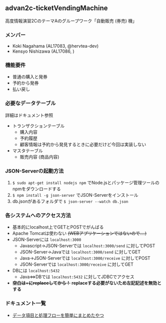 ## advan2c-ticketVendingMachine

高度情報演習2CのテーマAのグループワーク「自動販売 (券売) 機」

### メンバー
+ Koki Nagahama (AL17083, @hervtea-dev)
+ Kensyo Nishizawa (AL17086, )

### 機能要件
+ 普通の購入と発券
+ 予約から発券
+ 払い戻し

### 必要なデータテーブル
詳細はドキュメント参照

+ トランザクションテーブル
    + 購入内容
    + 予約履歴
    + 顧客情報は予約から発見するときに必要だけど今回は実装しない
+ マスタテーブル
    + 販売内容 (商品内容)

### JSON-Serverの起動方法
1. `$ sudo apt-get install nodejs npm` でNode.jsとパッケージ管理ツールのnpmをダウンロードする
2. `$ npm install -g json-server` でJSON-Serverをインストール
3. db.jsonがあるフォルダで `$ json-server --watch db.json`

### 各システムへのアクセス方法
+ 基本的にlocalhost上でGETとPOSTでがんばる
+ Apache Tomcatは使わない ~~(WEBアプリケーションではないので....)~~
+ JSON-Serverには `localhost:3000`
  + Javascript→JSON-Serverでは `localhost:3000/send` に対してPOST
  + JSON-Server→Javaでは `localhost:3000/send` に対してGET
  + Java→JSON-Serverでは `localhost:3000/receive` に対してPOST
  + JSON-Serverでは `localhost:3000/receive` に対してGET
+ DBには `localhost:5432`
  + Java⇔DBでは `localhost:5432` に対してJDBCでアクセス
+ ~~**空白は+にreplaceしてから！**~~ **replaceする必要がないため左記記述を無効とする**

### ドキュメント一覧
+ [データ項目と処理フローを簡単にまとめたやつ](https://drive.google.com/open?id=1wX9jG1sOWlThZQrf9eLW6ryLY6EWUO_9)

